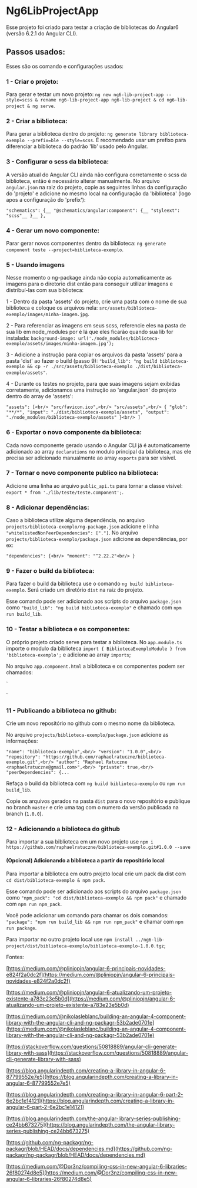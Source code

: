 # Ng6LibProjectApp

Esse projeto foi criado para testar a criação de bibliotecas do Angular6 (versão 6.2.1 do Angular CLI).

## Passos usados:

Esses são os comando e configurações usados:

### 1 - Criar o projeto:

Para gerar e testar um novo projeto: `ng new ng6-lib-project-app --style=scss & rename ng6-lib-project-app ng6-lib-project & cd ng6-lib-project & ng serve`.

### 2 - Criar a biblioteca:

Para gerar a biblioteca dentro do projeto: `ng generate library biblioteca-exemplo --prefix=ble --style=scss`. É recomendado usar um prefixo para diferenciar a biblioteca do padrão 'lib' usado pelo Angular.

### 3 - Configurar o scss da biblioteca:

A versão atual do Angular CLI ainda não configura corretamente o scss da biblioteca, então é necessário alterar manualmente.
No arquivo `angular.json` na raiz do projeto, copie as seguintes linhas da configuração do 'projeto' e adicione no mesmo local na configuração da 'biblioteca' (logo apos a configuração do 'prefix'):

`"schematics": {__
    "@schematics/angular:component": {__
      "styleext": "scss"__
    }__
},`

### 4 - Gerar um novo componente:

Parar gerar novos componentes dentro da biblioteca: `ng generate component teste --project=biblioteca-exemplo`.

### 5 - Usando imagens

Nesse momento o ng-package ainda não copia automaticamente as imagens para o diretorio dist então para conseguir utilizar imagens e distribuí-las com sua biblioteca:

1 - Dentro da pasta 'assets' do projeto, crie uma pasta com o nome de sua biblioteca e coloque os arquivos nela: `src/assets/biblioteca-exemplo/images/minha-imagem.jpg`.

2 - Para referenciar as imagens em seus scss, referencie eles na pasta de sua lib em node_modules por é lá que eles ficarão quando sua lib for instalada: `background-image: url('./node_modules/biblioteca-exemplo/assets/images/minha-imagem.jpg');`

3 - Adicione a instrução para copiar os arquivos da pasta 'assets' para a pasta 'dist' ao fazer o build (passo 9): `"build_lib": "ng build biblioteca-exemplo && cp -r ./src/assets/biblioteca-exemplo ./dist/biblioteca-exemplo/assets"`.

4 - Durante os testes no projeto, para que suas imagens sejam exibidas corretamente, adicionamos uma instrução ao 'angular.json' do projeto dentro do array de 'assets':

`"assets": [<br/>
  "src/favicon.ico",<br/>
  "src/assets",<br/>
  { "glob": "**/*", "input": "./dist/biblioteca-exemplo/assets", "output": "./node_modules/biblioteca-exemplo/assets" }<br/>
]`

### 6 - Exportar o novo componente da biblioteca:

Cada novo componente gerado usando o Angular CLI já é automaticamente adicionado ao array `declarations` no modulo principal da biblioteca, mas ele precisa ser adicionado manualmente ao array `exports` para ser visível.

### 7 - Tornar o novo componente publico na biblioteca:

Adicione uma linha ao arquivo `public_api.ts` para tornar a classe visível: `export * from './lib/teste/teste.component';`.

### 8 - Adicionar dependências:

Caso a biblioteca utilize alguma dependência, no arquivo `projects/biblioteca-exemplo/ng-package.json` adicione e linha `"whitelistedNonPeerDependencies": ["."]`.
No arquivo `projects/biblioteca-exemplo/package.json` adicione as dependências, por ex:

`"dependencies": {<br/>
    "moment": "^2.22.2"<br/>
}`

### 9 - Fazer o build da biblioteca:

Para fazer o build da biblioteca use o comando `ng build biblioteca-exemplo`. Será criado um diretório `dist` na raiz do projeto.

Esse comando pode ser adicionado aos scripts do arquivo `package.json` como `"build_lib": "ng build biblioteca-exemplo"` e chamado com `npm run build_lib`.

### 10 - Testar a biblioteca e os componentes:

O próprio projeto criado serve para testar a biblioteca. No `app.module.ts` importe o modulo da biblioteca `import { BibliotecaExemploModule } from 'biblioteca-exemplo';` e adicione ao array `imports`;

No arquivo `app.component.html` a biblioteca e os componentes podem ser chamados:

`<ble-biblioteca-exemplo></ble-biblioteca-exemplo>

<ble-teste></ble-teste>`

### 11 - Publicando a biblioteca no github:

Crie um novo repositório no github com o mesmo nome da biblioteca.

No arquivo `projects/biblioteca-exemplo/package.json` adicione as informações:

`
"name": "biblioteca-exemplo",<br/>
"version": "1.0.0",<br/>
"repository": "https://github.com/raphaelratuczne/biblioteca-exemplo.git",<br/>
"author": "Raphael Ratuczne <raphaelratuczne@gmail.com>",<br/>
"private": true,<br/>
"peerDependencies": {...
`

Refaça o build da biblioteca com `ng build biblioteca-exemplo` ou `npm run build_lib`.

Copie os arquivos gerados na pasta `dist` para o novo repositório e publique no branch `master` e crie uma tag com o numero da versão publicada na branch (`1.0.0`).

### 12 - Adicionando a biblioteca do github

Para importar a sua biblioteca em um novo projeto use `npm i https://github.com/raphaelratuczne/biblioteca-exemplo.git#1.0.0 --save`

#### (Opcional) Adicionando a biblioteca a partir do repositório local

Para importar a biblioteca em outro projeto local crie um pack da dist com `cd dist/biblioteca-exemplo & npm pack`.

Esse comando pode ser adicionado aos scripts do arquivo `package.json` como `"npm_pack": "cd dist/biblioteca-exemplo && npm pack"` e chamado com `npm run npm_pack`.

Você pode adicionar um comando para chamar os dois comandos: `"package": "npm run build_lib && npm run npm_pack"` e chamar com `npm run package`.

Para importar no outro projeto local use `npm install ../ng6-lib-project/dist/biblioteca-exemplo/biblioteca-exemplo-1.0.0.tgz`;



Fontes:

[https://medium.com/@pliniopjn/angular-6-principais-novidades-e824f2a0dc2f](https://medium.com/@pliniopjn/angular-6-principais-novidades-e824f2a0dc2f)

[https://medium.com/@pliniopjn/angular-6-atualizando-um-projeto-existente-a783e23e5b0d](https://medium.com/@pliniopjn/angular-6-atualizando-um-projeto-existente-a783e23e5b0d)

[https://medium.com/@nikolasleblanc/building-an-angular-4-component-library-with-the-angular-cli-and-ng-packagr-53b2ade0701e](https://medium.com/@nikolasleblanc/building-an-angular-4-component-library-with-the-angular-cli-and-ng-packagr-53b2ade0701e)

[https://stackoverflow.com/questions/50818889/angular-cli-generate-library-with-sass](https://stackoverflow.com/questions/50818889/angular-cli-generate-library-with-sass)

[https://blog.angularindepth.com/creating-a-library-in-angular-6-87799552e7e5](https://blog.angularindepth.com/creating-a-library-in-angular-6-87799552e7e5)

[https://blog.angularindepth.com/creating-a-library-in-angular-6-part-2-6e2bc1e14121](https://blog.angularindepth.com/creating-a-library-in-angular-6-part-2-6e2bc1e14121)

[https://blog.angularindepth.com/the-angular-library-series-publishing-ce24bb673275](https://blog.angularindepth.com/the-angular-library-series-publishing-ce24bb673275)

[https://github.com/ng-packagr/ng-packagr/blob/HEAD/docs/dependencies.md](https://github.com/ng-packagr/ng-packagr/blob/HEAD/docs/dependencies.md)

[https://medium.com/@Dor3nz/compiling-css-in-new-angular-6-libraries-26f80274d8e5](https://medium.com/@Dor3nz/compiling-css-in-new-angular-6-libraries-26f80274d8e5)
